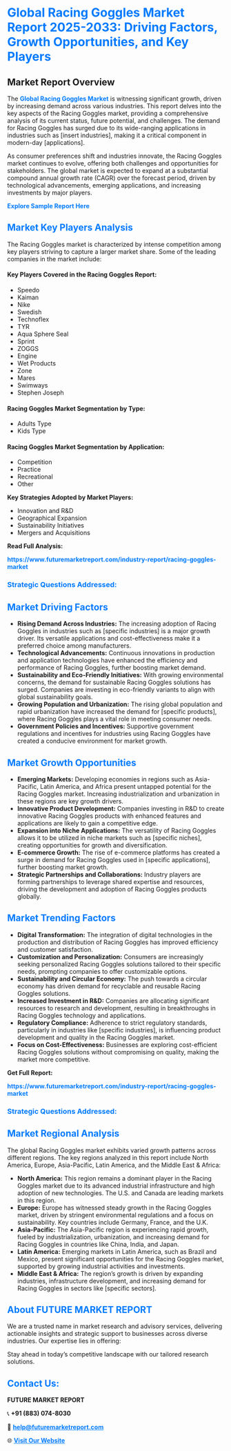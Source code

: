 <h1 style="color: #007BFF;">Global Racing Goggles Market Report 2025-2033: Driving Factors, Growth Opportunities, and Key Players</h1>

<section id="overview">
<h2>Market Report Overview</h2>
<p>The <a href="https://www.futuremarketreport.com/industry-report/racing-goggles-market" style="color: #007BFF; text-decoration: none;"><strong>Global Racing Goggles Market</strong></a> is witnessing significant growth, driven by increasing demand across various industries. This report delves into the key aspects of the Racing Goggles market, providing a comprehensive analysis of its current status, future potential, and challenges. The demand for Racing Goggles has surged due to its wide-ranging applications in industries such as [insert industries], making it a critical component in modern-day [applications].</p>
<p>As consumer preferences shift and industries innovate, the Racing Goggles market continues to evolve, offering both challenges and opportunities for stakeholders. The global market is expected to expand at a substantial compound annual growth rate (CAGR) over the forecast period, driven by technological advancements, emerging applications, and increasing investments by major players.</p>
</section>

<section id="overview">
<p><a href="https://www.futuremarketreport.com/request-sample/reportId=83518" style="color: #007BFF; text-decoration: none;"><strong>Explore Sample Report Here</strong></a></p>
</section>

<section id="key-players">
<h2 style="color: #007BFF;">Market Key Players Analysis</h2>
<p>The Racing Goggles market is characterized by intense competition among key players striving to capture a larger market share. Some of the leading companies in the market include:</p>
<h4>Key Players Covered in the Racing Goggles Report:</h4>
<ul><li>Speedo</li><li>Kaiman</li><li>Nike</li><li>Swedish</li><li>Technoflex</li><li>TYR</li><li>Aqua Sphere Seal</li><li>Sprint</li><li>ZOGGS</li><li>Engine</li><li>Wet Products</li><li>Zone</li><li>Mares</li><li>Swimways</li><li>Stephen Joseph</li></ul>
<h4>Racing Goggles Market Segmentation by Type:</h4>
<ul><li>Adults Type</li><li>Kids Type</li></ul>

<h4>Racing Goggles Market Segmentation by Application:</h4>
<ul><li>Competition</li><li>Practice</li><li>Recreational</li><li>Other</li></ul>
<p><strong>Key Strategies Adopted by Market Players:</strong></p>
<ul>
<li>Innovation and R&D</li>
<li>Geographical Expansion</li>
<li>Sustainability Initiatives</li>
<li>Mergers and Acquisitions</li>
</ul>
</section>

<section>
<p><strong>Read Full Analysis: </strong></p><a href="https://www.futuremarketreport.com/industry-report/racing-goggles-market" style="color: #007BFF; text-decoration: none;"><strong>https://www.futuremarketreport.com/industry-report/racing-goggles-market</strong></a>
<h3 style="color: #007BFF;">Strategic Questions Addressed:</h3>
</section>

<section id="driving-factors">
<h2 style="color: #007BFF;">Market Driving Factors</h2>
<ul>
<li><strong>Rising Demand Across Industries:</strong> The increasing adoption of Racing Goggles in industries such as [specific industries] is a major growth driver. Its versatile applications and cost-effectiveness make it a preferred choice among manufacturers.</li>
<li><strong>Technological Advancements:</strong> Continuous innovations in production and application technologies have enhanced the efficiency and performance of Racing Goggles, further boosting market demand.</li>
<li><strong>Sustainability and Eco-Friendly Initiatives:</strong> With growing environmental concerns, the demand for sustainable Racing Goggles solutions has surged. Companies are investing in eco-friendly variants to align with global sustainability goals.</li>
<li><strong>Growing Population and Urbanization:</strong> The rising global population and rapid urbanization have increased the demand for [specific products], where Racing Goggles plays a vital role in meeting consumer needs.</li>
<li><strong>Government Policies and Incentives:</strong> Supportive government regulations and incentives for industries using Racing Goggles have created a conducive environment for market growth.</li>
</ul>
</section>

<section id="growth-opportunities">
<h2 style="color: #007BFF;">Market Growth Opportunities</h2>
<ul>
<li><strong>Emerging Markets:</strong> Developing economies in regions such as Asia-Pacific, Latin America, and Africa present untapped potential for the Racing Goggles market. Increasing industrialization and urbanization in these regions are key growth drivers.</li>
<li><strong>Innovative Product Development:</strong> Companies investing in R&D to create innovative Racing Goggles products with enhanced features and applications are likely to gain a competitive edge.</li>
<li><strong>Expansion into Niche Applications:</strong> The versatility of Racing Goggles allows it to be utilized in niche markets such as [specific niches], creating opportunities for growth and diversification.</li>
<li><strong>E-commerce Growth:</strong> The rise of e-commerce platforms has created a surge in demand for Racing Goggles used in [specific applications], further boosting market growth.</li>
<li><strong>Strategic Partnerships and Collaborations:</strong> Industry players are forming partnerships to leverage shared expertise and resources, driving the development and adoption of Racing Goggles products globally.</li>
</ul>
</section>

<section id="trending-factors">
<h2 style="color: #007BFF;">Market Trending Factors</h2>
<ul>
<li><strong>Digital Transformation:</strong> The integration of digital technologies in the production and distribution of Racing Goggles has improved efficiency and customer satisfaction.</li>
<li><strong>Customization and Personalization:</strong> Consumers are increasingly seeking personalized Racing Goggles solutions tailored to their specific needs, prompting companies to offer customizable options.</li>
<li><strong>Sustainability and Circular Economy:</strong> The push towards a circular economy has driven demand for recyclable and reusable Racing Goggles solutions.</li>
<li><strong>Increased Investment in R&D:</strong> Companies are allocating significant resources to research and development, resulting in breakthroughs in Racing Goggles technology and applications.</li>
<li><strong>Regulatory Compliance:</strong> Adherence to strict regulatory standards, particularly in industries like [specific industries], is influencing product development and quality in the Racing Goggles market.</li>
<li><strong>Focus on Cost-Effectiveness:</strong> Businesses are exploring cost-efficient Racing Goggles solutions without compromising on quality, making the market more competitive.</li>
</ul>
</section>

<section>
<p><strong>Get Full Report: </strong></p><a href="https://www.futuremarketreport.com/industry-report/racing-goggles-market" style="color: #007BFF; text-decoration: none;"><strong>https://www.futuremarketreport.com/industry-report/racing-goggles-market</strong></a>
<h3 style="color: #007BFF;">Strategic Questions Addressed:</h3>
</section>


<section id="regional-analysis">
<h2 style="color: #007BFF;">Market Regional Analysis</h2>
<p>The global Racing Goggles market exhibits varied growth patterns across different regions. The key regions analyzed in this report include North America, Europe, Asia-Pacific, Latin America, and the Middle East & Africa:</p>
<ul>
<li><strong>North America:</strong> This region remains a dominant player in the Racing Goggles market due to its advanced industrial infrastructure and high adoption of new technologies. The U.S. and Canada are leading markets in this region.</li>
<li><strong>Europe:</strong> Europe has witnessed steady growth in the Racing Goggles market, driven by stringent environmental regulations and a focus on sustainability. Key countries include Germany, France, and the U.K.</li>
<li><strong>Asia-Pacific:</strong> The Asia-Pacific region is experiencing rapid growth, fueled by industrialization, urbanization, and increasing demand for Racing Goggles in countries like China, India, and Japan.</li>
<li><strong>Latin America:</strong> Emerging markets in Latin America, such as Brazil and Mexico, present significant opportunities for the Racing Goggles market, supported by growing industrial activities and investments.</li>
<li><strong>Middle East & Africa:</strong> The region’s growth is driven by expanding industries, infrastructure development, and increasing demand for Racing Goggles in sectors like [specific sectors].</li>
</ul>
</section>

<footer>
<h2 style="color: #007BFF;">About FUTURE MARKET REPORT</h2>
<p>We are a trusted name in market research and advisory services, delivering actionable insights and strategic support to businesses across diverse industries. Our expertise lies in offering:</p>

<p>Stay ahead in today’s competitive landscape with our tailored research solutions.</p>

<h2 style="color: #007BFF;">Contact Us:</h2>
<p><strong>FUTURE MARKET REPORT</strong></p>
<p>📞 <strong>+91 (883) 074-8030</strong></p>
<p>📧 <strong><a href="mailto:help@futuremarketreport.com" style="color: #007BFF;">help@futuremarketreport.com</a></strong></p>
<p>🌐 <strong><a href="https://www.futuremarketreport.com/" style="color: #007BFF;">Visit Our Website</a></strong></p>
</footer>